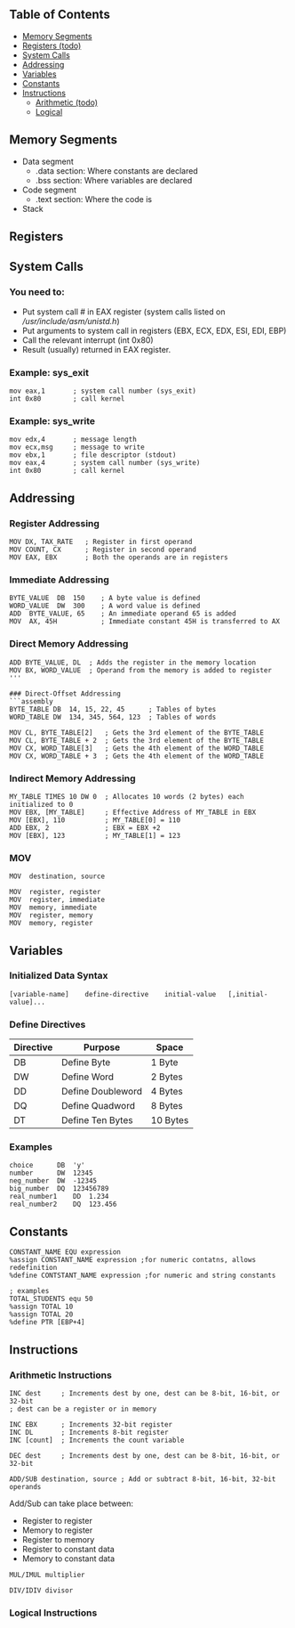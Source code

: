 ## Table of Contents
* [Memory Segments](#memory-segments)
* [Registers (todo)](#registers) 
* [System Calls](#system-calls)
* [Addressing](#addressing)
* [Variables](#variables)
* [Constants](#constants)
* [Instructions](#instructions)
  * [Arithmetic (todo)](#arithmetic-instructions)
  * [Logical](#logical-instruction)


## Memory Segments

* Data segment
  * .data section: Where constants are declared
  * .bss section: Where variables are declared
* Code segment
  * .text section: Where the code is
* Stack


## Registers


## System Calls

### You need to:
* Put system call # in EAX register (system calls listed on */usr/include/asm/unistd.h*)
* Put arguments to system call in registers (EBX, ECX, EDX, ESI, EDI, EBP)
* Call the relevant interrupt (int 0x80)
* Result (usually) returned in EAX register.

### Example: sys_exit
```assembly
mov	eax,1		; system call number (sys_exit)
int	0x80		; call kernel
```

### Example: sys_write
```assembly
mov	edx,4		; message length
mov	ecx,msg		; message to write
mov	ebx,1		; file descriptor (stdout)
mov	eax,4		; system call number (sys_write)
int	0x80		; call kernel
```


## Addressing

### Register Addressing
```assembly
MOV DX, TAX_RATE   ; Register in first operand
MOV COUNT, CX	   ; Register in second operand
MOV EAX, EBX	   ; Both the operands are in registers
```

### Immediate Addressing
```assembly
BYTE_VALUE  DB  150    ; A byte value is defined
WORD_VALUE  DW  300    ; A word value is defined
ADD  BYTE_VALUE, 65    ; An immediate operand 65 is added
MOV  AX, 45H           ; Immediate constant 45H is transferred to AX
```

### Direct Memory Addressing
```assembly
ADD	BYTE_VALUE, DL	; Adds the register in the memory location
MOV	BX, WORD_VALUE	; Operand from the memory is added to register
'''

### Direct-Offset Addressing
```assembly
BYTE_TABLE DB  14, 15, 22, 45      ; Tables of bytes
WORD_TABLE DW  134, 345, 564, 123  ; Tables of words

MOV CL, BYTE_TABLE[2]	; Gets the 3rd element of the BYTE_TABLE
MOV CL, BYTE_TABLE + 2	; Gets the 3rd element of the BYTE_TABLE
MOV CX, WORD_TABLE[3]	; Gets the 4th element of the WORD_TABLE
MOV CX, WORD_TABLE + 3	; Gets the 4th element of the WORD_TABLE
```

### Indirect Memory Addressing
```assembly
MY_TABLE TIMES 10 DW 0  ; Allocates 10 words (2 bytes) each initialized to 0
MOV EBX, [MY_TABLE]     ; Effective Address of MY_TABLE in EBX
MOV [EBX], 110          ; MY_TABLE[0] = 110
ADD EBX, 2              ; EBX = EBX +2
MOV [EBX], 123          ; MY_TABLE[1] = 123
```

### MOV
```assembly
MOV  destination, source

MOV  register, register
MOV  register, immediate
MOV  memory, immediate
MOV  register, memory
MOV  memory, register
```


## Variables

### Initialized Data Syntax
```assembly
[variable-name]    define-directive    initial-value   [,initial-value]...
```

### Define Directives
| Directive     | Purpose           | Space    |
| ------------- | ----------------- | -------- |
| DB            | Define Byte       | 1 Byte   |
| DW            | Define Word       | 2 Bytes  |
| DD            | Define Doubleword | 4 Bytes  |
| DQ            | Define Quadword   | 8 Bytes  |
| DT            | Define Ten Bytes  | 10 Bytes |

### Examples
```assembly
choice		DB	'y'
number		DW	12345
neg_number	DW	-12345
big_number	DQ	123456789
real_number1	DD	1.234
real_number2	DQ	123.456
```


## Constants
```assembly
CONSTANT_NAME EQU expression
%assign CONSTANT_NAME expression ;for numeric contatns, allows redefinition
%define CONTSTANT_NAME expression ;for numeric and string constants

; examples
TOTAL_STUDENTS equ 50
%assign TOTAL 10
%assign TOTAL 20
%define PTR [EBP+4]
```


## Instructions
### Arithmetic Instructions
```assembly
INC dest     ; Increments dest by one, dest can be 8-bit, 16-bit, or 32-bit
; dest can be a register or in memory

INC EBX	     ; Increments 32-bit register
INC DL       ; Increments 8-bit register
INC [count]  ; Increments the count variable

DEC dest     ; Increments dest by one, dest can be 8-bit, 16-bit, or 32-bit
```

```assembly
ADD/SUB	destination, source	; Add or subtract 8-bit, 16-bit, 32-bit operands
```

Add/Sub can take place between:
* Register to register
* Memory to register
* Register to memory
* Register to constant data
* Memory to constant data

```assembly
MUL/IMUL multiplier
```

```assembly
DIV/IDIV divisor
```


### Logical Instructions
